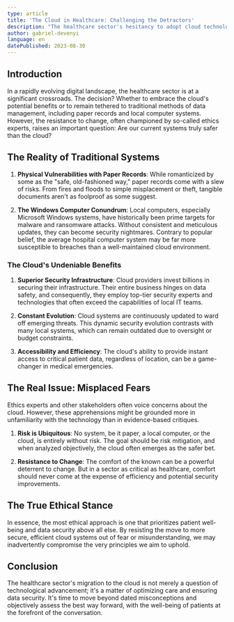 ```yaml
---
type: article
title: 'The Cloud in Healthcare: Challenging the Detractors'
description: "The healthcare sector's hesitancy to adopt cloud technology, often rooted in misunderstandings, overlooks its potential for enhanced security and efficiency, which is crucial for optimizing patient care in the digital age."
author: gabriel-devenyi
language: en
datePublished: 2023-08-30
---
```


## Introduction

In a rapidly evolving digital landscape, the healthcare sector is at a significant crossroads. The decision? Whether to embrace the cloud's potential benefits or to remain tethered to traditional methods of data management, including paper records and local computer systems. However, the resistance to change, often championed by so-called ethics experts, raises an important question: Are our current systems truly safer than the cloud?

## The Reality of Traditional Systems

1. **Physical Vulnerabilities with Paper Records**: While romanticized by some as the "safe, old-fashioned way," paper records come with a slew of risks. From fires and floods to simple misplacement or theft, tangible documents aren't as foolproof as some suggest.
  
2. **The Windows Computer Conundrum**: Local computers, especially Microsoft Windows systems, have historically been prime targets for malware and ransomware attacks. Without consistent and meticulous updates, they can become security nightmares. Contrary to popular belief, the average hospital computer system may be far more susceptible to breaches than a well-maintained cloud environment.

### The Cloud's Undeniable Benefits

1. **Superior Security Infrastructure**: Cloud providers invest billions in securing their infrastructure. Their entire business hinges on data safety, and consequently, they employ top-tier security experts and technologies that often exceed the capabilities of local IT teams.

2. **Constant Evolution**: Cloud systems are continuously updated to ward off emerging threats. This dynamic security evolution contrasts with many local systems, which can remain outdated due to oversight or budget constraints.

3. **Accessibility and Efficiency**: The cloud's ability to provide instant access to critical patient data, regardless of location, can be a game-changer in medical emergencies.

## The Real Issue: Misplaced Fears

Ethics experts and other stakeholders often voice concerns about the cloud. However, these apprehensions might be grounded more in unfamiliarity with the technology than in evidence-based critiques.

1. **Risk is Ubiquitous**: No system, be it paper, a local computer, or the cloud, is entirely without risk. The goal should be risk mitigation, and when analyzed objectively, the cloud often emerges as the safer bet.
  
2. **Resistance to Change**: The comfort of the known can be a powerful deterrent to change. But in a sector as critical as healthcare, comfort should never come at the expense of efficiency and potential security improvements.

## The True Ethical Stance

In essence, the most ethical approach is one that prioritizes patient well-being and data security above all else. By resisting the move to more secure, efficient cloud systems out of fear or misunderstanding, we may inadvertently compromise the very principles we aim to uphold.

## Conclusion

The healthcare sector's migration to the cloud is not merely a question of technological advancement; it's a matter of optimizing care and ensuring data security. It's time to move beyond dated misconceptions and objectively assess the best way forward, with the well-being of patients at the forefront of the conversation.
